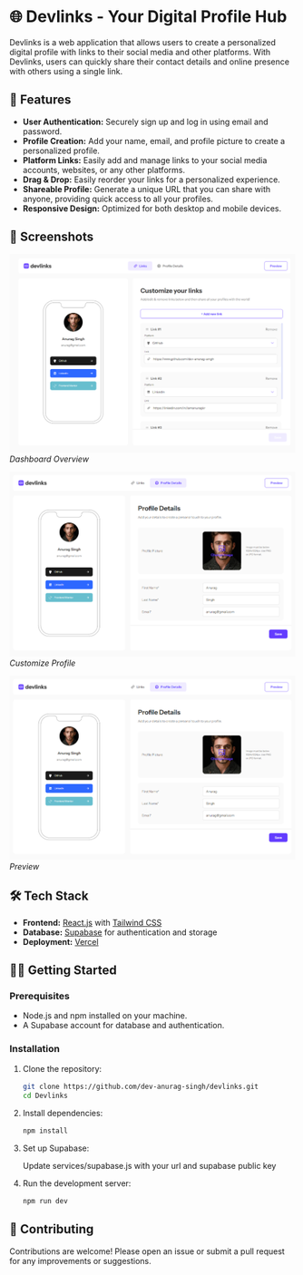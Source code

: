# 🌐 Devlinks - Your Digital Profile Hub

Devlinks is a web application that allows users to create a personalized digital profile with links to their social media and other platforms. With Devlinks, users can quickly share their contact details and online presence with others using a single link.

## 🚀 Features

- **User Authentication:** Securely sign up and log in using email and password.
- **Profile Creation:** Add your name, email, and profile picture to create a personalized profile.
- **Platform Links:** Easily add and manage links to your social media accounts, websites, or any other platforms.
- **Drag & Drop:** Easily reorder your links for a personalized experience.
- **Shareable Profile:** Generate a unique URL that you can share with anyone, providing quick access to all your profiles.
- **Responsive Design:** Optimized for both desktop and mobile devices.

## 🎨 Screenshots

![Customize Links](screenshots/customize-links.png)
_Dashboard Overview_

![Customize Profile](screenshots/customize-profile.png)
_Customize Profile_

![Preview](screenshots/customize-profile.png)
_Preview_

## 🛠️ Tech Stack

- **Frontend:** [React.js](https://reactjs.org/) with [Tailwind CSS](https://tailwindcss.com/)
- **Database:** [Supabase](https://supabase.io/) for authentication and storage
- **Deployment:** [Vercel](https://vercel.com/)

## 🧑‍💻 Getting Started

### Prerequisites

- Node.js and npm installed on your machine.
- A Supabase account for database and authentication.

### Installation

1. Clone the repository:

   ```bash
   git clone https://github.com/dev-anurag-singh/devlinks.git
   cd Devlinks
   ```

2. Install dependencies:

   ```bash
   npm install
   ```

3. Set up Supabase:

   Update services/supabase.js with your url and supabase public key

4. Run the development server:

   ```bash
   npm run dev
   ```

## 🙌 Contributing

Contributions are welcome! Please open an issue or submit a pull request for any improvements or suggestions.
